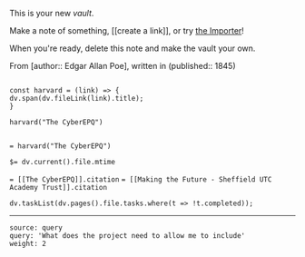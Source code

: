This is your new *vault*.

Make a note of something, [[create a link]], or try [the Importer](https://help.obsidian.md/Plugins/Importer)!

When you're ready, delete this note and make the vault your own.


From [author:: Edgar Allan Poe], written in (published:: 1845)

```dataviewjs

const harvard = (link) => {
dv.span(dv.fileLink(link).title); 
}

harvard("The CyberEPQ")


```


`= harvard("The CyberEPQ") `


`$= dv.current().file.mtime`

`= [[The CyberEPQ]].citation`
`= [[Making the Future - Sheffield UTC Academy Trust]].citation`

```dataviewjs
dv.taskList(dv.pages().file.tasks.where(t => !t.completed));
```




---

```wordcloud
source: query
query: 'What does the project need to allow me to include'
weight: 2
```




